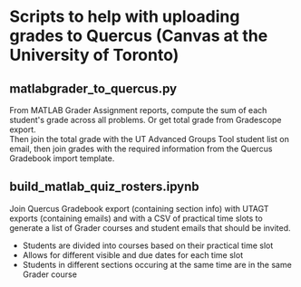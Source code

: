 # Scripts to help with uploading grades to Quercus (Canvas at the University of Toronto)

## matlabgrader_to_quercus.py
From MATLAB Grader Assignment reports, compute the sum of each student's grade across all problems. Or get total grade from Gradescope export.  
Then join the total grade with the UT Advanced Groups Tool student list on email, then join grades with the 
required information from the Quercus Gradebook import template.


## build_matlab_quiz_rosters.ipynb
Join Quercus Gradebook export (containing section info) with UTAGT exports (containing emails) and with a CSV of
practical time slots to generate a list of Grader courses and student emails that should be invited.
- Students are divided into courses based on their practical time slot
- Allows for different visible and due dates for each time slot
- Students in different sections occuring at the same time are in the same Grader course
